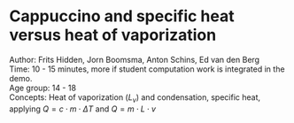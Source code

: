 # Cappuccino and specific heat versus heat of vaporization


Author:     Frits Hidden, Jorn Boomsma, Anton Schins, Ed van den Berg\
Time:	  	10 - 15 minutes, more if student computation work is integrated in the demo.\
Age group:	14 - 18\
Concepts:	Heat of vaporization ($L_v$) and condensation, specific heat, applying $Q = c \cdot m \cdot ΔT$ and $Q = m \cdot L \cdot v$

